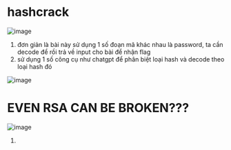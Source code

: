# hashcrack

![image](https://github.com/user-attachments/assets/832488bc-c58d-4ca6-9e5d-13d932a717a6)

1. đơn giản là bài này sử dụng 1 số đoạn mã khác nhau là password, ta cần decode để rồi trả về input cho bài để nhận flag
2. sử dụng 1 số công cụ như chatgpt để phân biệt loại hash và decode theo loại hash đó

![image](https://github.com/user-attachments/assets/276439a6-7101-430a-baa7-4a181a3c9828)

# EVEN RSA CAN BE BROKEN???

![image](https://github.com/user-attachments/assets/5efc8ef8-6b7c-462d-881c-1589163d59ee)

1. 
